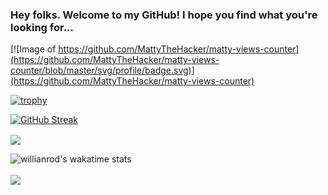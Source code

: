 ### Hey folks. Welcome to my GitHub! I hope you find what you're looking for...

[![Image of https://github.com/MattyTheHacker/matty-views-counter](https://github.com/MattyTheHacker/matty-views-counter/blob/master/svg/profile/badge.svg)](https://github.com/MattyTheHacker/matty-views-counter)

[![trophy](https://github-profile-trophy.vercel.app/?username=MattyTheHacker&theme=onedark&no-bg=false&count_private=true)](https://github.com/MattyTheHacker/MattyTheHacker)

[![GitHub Streak](https://github-readme-streak-stats.herokuapp.com/?user=MattyTheHacker&theme=dark)](https://git.io/streak-stats)

<img align="center" src="https://github-readme-stats.vercel.app/api?username=MattyTheHacker&show_icons=true&theme=midnight-purple&include_all_commits=true"/>

![willianrod's wakatime stats](https://github-readme-stats.vercel.app/api/wakatime?username=MattyTheHacker&theme=midnight-purple)

<img align="center" src="https://github-readme-stats.vercel.app/api/top-langs/?username=MattyTheHacker&theme=midnight-purple&layout=compact&langs_count=10"/>
